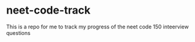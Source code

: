 # neet-code-track
This is a repo for me to track my progress of the neet code 150 inteerview questions
